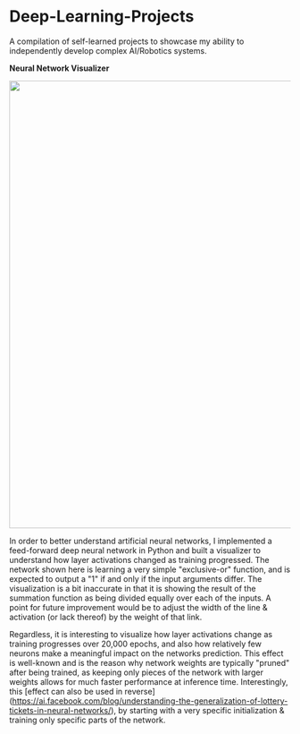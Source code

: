# Deep-Learning-Projects
A compilation of self-learned projects to showcase my ability to independently develop complex AI/Robotics systems. 

**Neural Network Visualizer**

<img src="https://github.com/vdesai2014/Deep-Learning-Projects/blob/main/Neural%20Network%20Visualizer/Network%20Training.gif" width="800" height="800" />



In order to better understand artificial neural networks, I implemented a feed-forward deep neural network in Python and built a visualizer to understand how layer activations changed as training progressed. The network shown here is learning a very simple "exclusive-or" function, and is expected to output a "1" if and only if the input arguments differ. The visualization is a bit inaccurate in that it is showing the result of the summation function as being divided equally over each of the inputs. A point for future improvement would be to adjust the width of the line & activation (or lack thereof) by the weight of that link. 

Regardless, it is interesting to visualize how layer activations change as training progresses over 20,000 epochs, and also how relatively few neurons make a meaningful impact on the networks prediction. This effect is well-known and is the reason why network weights are typically "pruned" after being trained, as keeping only pieces of the network with larger weights allows for much faster performance at inference time. Interestingly, this [effect can also be used in reverse] (https://ai.facebook.com/blog/understanding-the-generalization-of-lottery-tickets-in-neural-networks/), by starting with a very specific initialization & training only specific parts of the network. 


